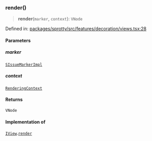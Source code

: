 
### render()

> **render**(`marker`, `context`): `VNode`

Defined in: [packages/sprotty/src/features/decoration/views.tsx:28](https://github.com/eclipse-sprotty/sprotty/blob/f9b2433481cc27a1ac0c92d525a92039ae7f6c76/packages/sprotty/src/features/decoration/views.tsx#L28)

#### Parameters

##### marker

[`SIssueMarkerImpl`](../Class.SIssueMarkerImpl)

##### context

[`RenderingContext`](../Interface.RenderingContext)

#### Returns

`VNode`

#### Implementation of

[`IView`](../Interface.IView).[`render`](../Interface.IView.md#render)
